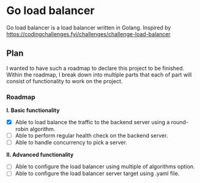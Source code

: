 # Go load balancer

Go load balancer is a load balancer written in Golang. Inspired by https://codingchallenges.fyi/challenges/challenge-load-balancer

## Plan

I wanted to have such a roadmap to declare this project to be finished. Within the roadmap, I break down into multiple parts that each of part will consist of functionality to work on the project.

### Roadmap

**I. Basic functionality**

- [X] Able to load balance the traffic to the backend server using a round-robin algorithm.
- [ ] Able to perform regular health check on the backend server.
- [ ] Able to handle concurrency to pick a server.

**II. Advanced functionality**
- [ ] Able to configure the load balancer using multiple of algorithms option.
- [ ] Able to configure the load balancer server target using .yaml file.
